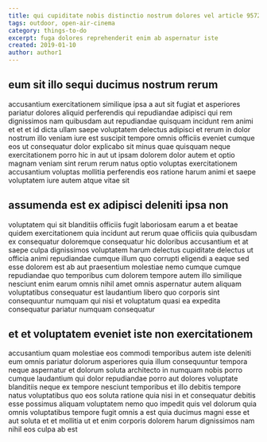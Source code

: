 ```yaml
---
title: qui cupiditate nobis distinctio nostrum dolores vel article 9572
tags: outdoor, open-air-cinema
category: things-to-do
excerpt: fuga dolores reprehenderit enim ab aspernatur iste
created: 2019-01-10
author: author1
---
```


## eum sit illo sequi ducimus nostrum rerum

accusantium exercitationem similique ipsa a aut sit fugiat et asperiores pariatur dolores aliquid perferendis qui repudiandae adipisci qui rem dignissimos nam quibusdam aut repudiandae quisquam incidunt rem animi et et et id dicta ullam saepe voluptatem delectus adipisci et rerum in dolor nostrum illo veniam iure est suscipit tempore omnis officiis eveniet cumque eos ut consequatur dolor explicabo sit minus quae quisquam neque exercitationem porro hic in aut ut ipsam dolorem dolor autem et optio magnam veniam sint rerum rerum natus optio voluptas exercitationem accusantium voluptas mollitia perferendis eos ratione harum animi et saepe voluptatem iure autem atque vitae sit

## assumenda est ex adipisci deleniti ipsa non

voluptatem qui sit blanditiis officiis fugit laboriosam earum a et beatae quidem exercitationem quia incidunt aut rerum quae officiis quia quibusdam ex consequatur doloremque consequatur hic doloribus accusantium et at saepe culpa dignissimos voluptatem harum delectus cupiditate delectus ut officia animi repudiandae cumque illum quo corrupti eligendi a eaque sed esse dolorem est ab aut praesentium molestiae nemo cumque cumque repudiandae quo temporibus cum dolorem tempore autem illo similique nesciunt enim earum omnis nihil amet omnis aspernatur autem aliquam voluptatibus consequatur est laudantium libero quo corporis sint consequuntur numquam qui nisi et voluptatum quasi ea expedita consequatur pariatur numquam consequatur

## et et voluptatem eveniet iste non exercitationem

accusantium quam molestiae eos commodi temporibus autem iste deleniti eum omnis pariatur dolorum asperiores quia illum consequuntur tempora neque aspernatur et dolorum soluta architecto in numquam nobis porro cumque laudantium qui dolor repudiandae porro aut dolores voluptate blanditiis neque ex tempore nesciunt temporibus et illo debitis tempore natus voluptatibus quo eos soluta ratione quia nisi in et consequatur debitis esse possimus aliquam voluptatem nemo quo impedit quis vel dolorum quia omnis voluptatibus tempore fugit omnis a est quia ducimus magni esse et aut soluta et et mollitia ut et enim corporis dolorem harum dignissimos nam nihil eos culpa ab est
